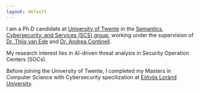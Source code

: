 ```yaml
---
layout: default
---
```


I am a Ph.D candidate at [University of Twente](https://www.utwente.nl/en/) in the [Semantics, Cybersecurity, and Services (SCS) group](https://www.utwente.nl/en/eemcs/scs/), working under the supervision of [Dr. Thijs van Ede](https://thijsvane.de/) and [Dr. Andrea Continell](https://conand.me/).

My research interest lies in AI-driven threat analysis in Security Operation Centers (SOCs).

Before joining the University of Twente, I completed my Masters in Computer Science with Cybersecurity specilization at [Eötvös Loránd University](https://www.elte.hu/en/).